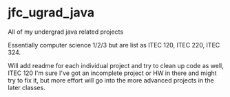 # jfc_ugrad_java
All of my undergrad java related projects

Essentially computer science 1/2/3 but are list as ITEC 120, ITEC 220, ITEC 324.

Will add readme for each individual project and try to clean up code as well, ITEC 120 I'm sure I've got an incomplete project or HW in there
and might try to fix it, but more effort will go into the more advanced projects in the later classes.


